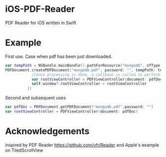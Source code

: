 # iOS-PDF-Reader
PDF Reader for iOS written in Swift

# Example
First use. Case when pdf has been just downloaded.
```swift
var tempPath = NSBundle.mainBundle().pathForResource("mongodb", ofType: "pdf")
PDFDocument.createPDFDocument("mongodb.pdf", password: "", tempPath: tempPath!, deleteOriginalFile: false,completionHandler: { (success, pdfDocument) -> Void in
            //once processing is done, a callback is called to perform potential UI updates
            var rootViewController = PDFViewController(document: pdfDocument)
            self.window?.rootViewController = rootViewController
          })
```
Second and subsequent uses
```swift
var pdfDoc = PDFDocument.getPDFDocument("mongodb.pdf",password: "")
var rootViewController = PDFViewController(document: pdfDoc)
```

# Acknowledgements

inspired by PDF Reader https://github.com/vfr/Reader and Apple's example on TiledScrollView
